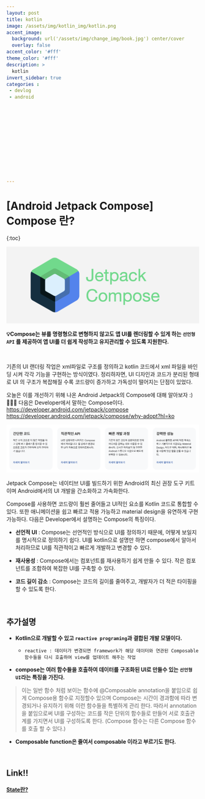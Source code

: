 ```yaml
---
layout: post
title: kotlin
image: /assets/img/kotlin_img/kotlin.png
accent_image: 
  background: url('/assets/img/change_img/book.jpg') center/cover
  overlay: false
accent_color: '#fff'
theme_color: '#fff'
description: >
  kotlin
invert_sidebar: true
categories :
 - devlog	
 - android












---
```


# [Android Jetpack Compose] Compose 란?

{:toc}

![jetpack_compose](../../../assets/img/blog/jetpack_compose.png)



**💡Compose는 뷰를 명령형으로 변형하지 않고도 앱 UI를 렌더링할 수 있게 하는 `선언형 API` 를 제공하여 앱 UI를 더 쉽게 작성하고 유지관리할 수 있도록 지원한다.** 



<br/>



기존의 UI 랜더링 작업은 xml파일로 구조를 정의하고 kotlin 코드에서 xml 파일을 바인딩 시켜 각각 기능을 구현하는 방식이였다. 정리하자면, UI 디자인과 코드가 분리된 형태로 UI 의 구조가 복잡해질 수록 코드량이 증가하고 가독성이 떨어지는 단점이 있었다.

오늘은 이를 개선하기 위해 나온 Android Jetpack의 Compose에 대해 알아보자 :) 👨🏻‍💻 다음은 Developer에서 말하는 Compose이다. 
https://developer.android.com/jetpack/compose 
https://developer.android.com/jetpack/compose/why-adopt?hl=ko

![image-20240108190639322](../../../assets/img/blog/image-20240108190639322.png)

Jetpack Compose는 네이티브 UI를 빌드하기 위한 Android의 최신 권장 도구 키트이며 Android에서의 UI 개발을 간소화하고 가속화한다.

Compose를 사용하면 코드량이 훨씬 줄어들고 UI적인 요소를 Kotlin 코드로 통합할 수 있다. 또한 애니메이션을 쉽고 빠르고 적용 가능하고 material design을 유연하게 구현 가능하다. 다음은 Developer에서 설명하는 Compose의 특징이다.

- **선언적 UI** : Compose는 선언적인 방식으로 UI를 정의하기 때문에, 어떻게 보일지를 명시적으로 정의하기 쉽다. UI를 kotlin으로 설명만 하면 compose에서 알아서 처리하므로 UI를 직관적이고 빠르게 개발하고 변경할 수 있다.

- **재사용성** : Compose에서는 컴포넌트를 재사용하기 쉽게 만들 수 있다. 작은 컴포넌트를 조합하여 복잡한 UI를 구축할 수 있다.
- **코드 길이 감소** : Compose는 코드의 길이를 줄여주고, 개발자가 더 적은 타이핑을 할 수 있도록 한다.



<br/>



## 추가설명

- **Kotlin으로 개발할 수 있고 `reactive programing`과 결합된 개발 모델이다.**
  - `reactive : 데이터가 변경되면 framework가 해당 데이터와 연관된 Composable 함수들을 다시 호출하여 view를 업데이트 해주는 작업`

- **compose는 여러 함수들을 호출하여 데이터를 구조화된 UI로 만들수 있는 `선언형 UI`라는 특징을 가진다.**

> 이는 일반 함수 처럼 보이는 함수에 @Composable annotation을 붙임으로 쉽게 Compose용 함수로 지정할수 있으며 Compose는 시간이 경과함에 따라 변경되거나 유지하기 위해 이런 함수들을 특별하게 관리 한다. 따라서 annotation을 붙임으로써 UI를 구성하는 코드를 작은 단위의 함수들로 만들어 서로 호출관계를 가지면서 UI를 구성하도록 한다. (Compose 함수는 다른 Compose 함수를 호출 할 수 있다.)

- **Composable function은 줄여서 composable 이라고 부르기도 한다.**



<br/>



## Link!!

#### [State란?](https://softychoo.github.io/devlog/fix-it/2024-01-07-State/)

